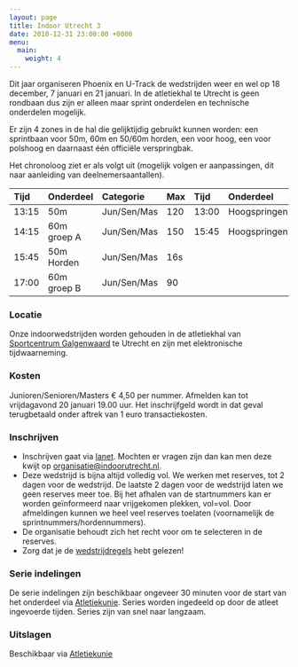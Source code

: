 ```yaml
---
layout: page
title: Indoor Utrecht 3
date: 2010-12-31 23:00:00 +0000
menu:
  main:
    weight: 4
---
```


Dit jaar organiseren Phoenix en U-Track de wedstrijden weer en wel op 18 december, 7 januari en 21 januari. In de atletiekhal te Utrecht is geen rondbaan dus zijn er alleen maar sprint onderdelen en technische onderdelen mogelijk.

Er zijn 4 zones in de hal die gelijktijdig gebruikt kunnen worden: een sprintbaan voor 50m, 60m en 50/60m horden, een voor hoog, een voor polshoog en daarnaast één officiële verspringbak.

Het chronoloog ziet er als volgt uit (mogelijk volgen er aanpassingen, dit naar aanleiding van deelnemersaantallen).

| Tijd	| Onderdeel	  | Categorie	  | Max  | Tijd  | Onderdeel	      | Opmerking	                | Categorie	  | Max |
| :---- | :---------- | :---------- | :--- | :---- | :--------------- | :------------------------ | :---------- | :-- |
| 13:15	| 50m	        | Jun/Sen/Mas	| 120  | 13:00 | Hoogspringen     |	      	                  | Jun/Sen/Mas |	15  |
| 14:15	| 60m groep A | Jun/Sen/Mas	| 150  | 15:45 | Hoogspringen     |                         	| Jun/Sen/Mas |	15  |
| 15:45	| 50m Horden  | Jun/Sen/Mas	| 16s  |       |                  |                         	|             |	    |
| 17:00	| 60m groep B | Jun/Sen/Mas	| 90   |       |                  |	             	            |             |	    |

### Locatie
Onze indoorwedstrijden worden gehouden in de atletiekhal van [Sportcentrum Galgenwaard](/sportcentrum-galgenwaard/) te Utrecht en zijn met elektronische tijdwaarneming.

### Kosten
Junioren/Senioren/Masters € 4,50 per nummer.
Afmelden kan tot vrijdagavond 20 januari 19.00 uur. Het inschrijfgeld wordt in dat geval terugbetaald onder aftrek van 1 euro transactiekosten.

### Inschrijven
* Inschrijven gaat via [lanet](https://www.atletiek.nl/wedstrijdkalender/?id=847). Mochten er vragen zijn dan kan men deze kwijt op organisatie@indoorutrecht.nl.
* Deze wedstrijd is bijna altijd volledig vol. We werken met reserves, tot 2 dagen voor de wedstrijd. De laatste 2 dagen voor de wedstrijd laten we geen reserves meer toe. Bij het afhalen van de startnummers kan er worden geïnformeerd naar vrijgekomen plekken, vol=vol. Door afmeldingen kunnen we heel veel reserves toelaten (voornamelijk de sprintnummers/hordennummers).
* De organisatie behoudt zich het recht voor om te selecteren in de reserves.
* Zorg dat je de [wedstrijdregels](/wedstrijdregels/) hebt gelezen!

### Serie indelingen
De serie indelingen zijn beschikbaar ongeveer 30 minuten voor de start van het onderdeel via [Atletiekunie](https://www.atletiek.nl/wedstrijdkalender/?id=847). Series worden ingedeeld op door de atleet ingevoerde tijden. Series zijn van snel naar langzaam.

### Uitslagen
Beschikbaar via [Atletiekunie](https://www.atletiek.nl/wedstrijdkalender/?id=847)